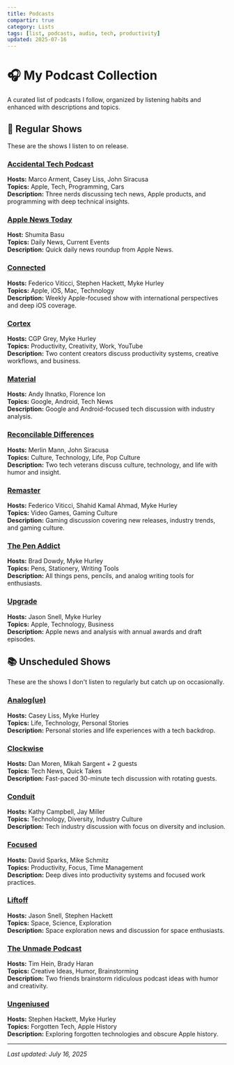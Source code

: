 ```yaml
---
title: Podcasts
compartir: true
category: Lists
tags: [list, podcasts, audio, tech, productivity]
updated: 2025-07-16
---
```


# 🎧 My Podcast Collection

A curated list of podcasts I follow, organized by listening habits and enhanced with descriptions and topics.

## 🔄 Regular Shows

These are the shows I listen to on release.

### [Accidental Tech Podcast](https://atp.fm/) 
**Hosts:** Marco Arment, Casey Liss, John Siracusa  
**Topics:** Apple, Tech, Programming, Cars  
**Description:** Three nerds discussing tech news, Apple products, and programming with deep technical insights.

### [Apple News Today](https://podcasts.apple.com/us/podcast/apple-news-today/id1473872585)
**Host:** Shumita Basu  
**Topics:** Daily News, Current Events  
**Description:** Quick daily news roundup from Apple News.

### [Connected](https://www.relay.fm/connected)
**Hosts:** Federico Viticci, Stephen Hackett, Myke Hurley  
**Topics:** Apple, iOS, Mac, Technology  
**Description:** Weekly Apple-focused show with international perspectives and deep iOS coverage.

### [Cortex](https://www.relay.fm/cortex)
**Hosts:** CGP Grey, Myke Hurley  
**Topics:** Productivity, Creativity, Work, YouTube  
**Description:** Two content creators discuss productivity systems, creative workflows, and business.

### [Material](https://www.relay.fm/material)
**Hosts:** Andy Ihnatko, Florence Ion  
**Topics:** Google, Android, Tech News  
**Description:** Google and Android-focused tech discussion with industry analysis.

### [Reconcilable Differences](https://www.relay.fm/rd)
**Hosts:** Merlin Mann, John Siracusa  
**Topics:** Culture, Technology, Life, Pop Culture  
**Description:** Two tech veterans discuss culture, technology, and life with humor and insight.

### [Remaster](https://www.relay.fm/remaster)
**Hosts:** Federico Viticci, Shahid Kamal Ahmad, Myke Hurley  
**Topics:** Video Games, Gaming Culture  
**Description:** Gaming discussion covering new releases, industry trends, and gaming culture.

### [The Pen Addict](https://www.relay.fm/penaddict)
**Hosts:** Brad Dowdy, Myke Hurley  
**Topics:** Pens, Stationery, Writing Tools  
**Description:** All things pens, pencils, and analog writing tools for enthusiasts.

### [Upgrade](https://www.relay.fm/upgrade)
**Hosts:** Jason Snell, Myke Hurley  
**Topics:** Apple, Technology, Business  
**Description:** Apple news and analysis with annual awards and draft episodes.

## 📚 Unscheduled Shows

These are the shows I don't listen to regularly but catch up on occasionally.

### [Analog(ue)](https://www.relay.fm/analogue)
**Hosts:** Casey Liss, Myke Hurley  
**Topics:** Life, Technology, Personal Stories  
**Description:** Personal stories and life experiences with a tech backdrop.

### [Clockwise](https://www.relay.fm/clockwise)
**Hosts:** Dan Moren, Mikah Sargent + 2 guests  
**Topics:** Tech News, Quick Takes  
**Description:** Fast-paced 30-minute tech discussion with rotating guests.

### [Conduit](https://www.relay.fm/conduit)
**Hosts:** Kathy Campbell, Jay Miller  
**Topics:** Technology, Diversity, Industry Culture  
**Description:** Tech industry discussion with focus on diversity and inclusion.

### [Focused](https://www.relay.fm/focused)
**Hosts:** David Sparks, Mike Schmitz  
**Topics:** Productivity, Focus, Time Management  
**Description:** Deep dives into productivity systems and focused work practices.

### [Liftoff](https://www.relay.fm/liftoff)
**Hosts:** Jason Snell, Stephen Hackett  
**Topics:** Space, Science, Exploration  
**Description:** Space exploration news and discussion for space enthusiasts.

### [The Unmade Podcast](https://www.unmade.fm/)
**Hosts:** Tim Hein, Brady Haran  
**Topics:** Creative Ideas, Humor, Brainstorming  
**Description:** Two friends brainstorm ridiculous podcast ideas with humor and creativity.

### [Ungeniused](https://www.relay.fm/ungeniused)
**Hosts:** Stephen Hackett, Myke Hurley  
**Topics:** Forgotten Tech, Apple History  
**Description:** Exploring forgotten technologies and obscure Apple history.

---

*Last updated: July 16, 2025*
